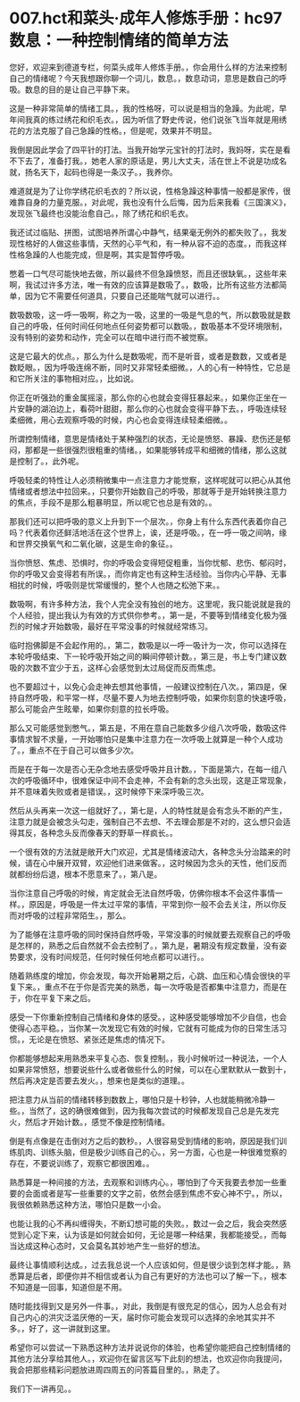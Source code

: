 # 007.hct和菜头·成年人修炼手册：hc97 数息：一种控制情绪的简单方法

您好，欢迎来到德道专栏，何菜头成年人修炼手册。，你会用什么样的方法来控制自己的情绪呢？今天我想跟你聊一个词儿，数息。，数息动词，意思是数自己的呼吸。数息的目的是让自己平静下来。

这是一种非常简单的情绪工具。，我的性格呀，可以说是相当的急躁。为此呢，早年间我真的练过绣花和织毛衣。，因为听信了野史传说，他们说张飞当年就是用绣花的方法克服了自己急躁的性格。，但是呢，效果并不明显。

我倒是因此学会了四平针的打法。当我开始学元宝针的打法时，我妈呀，实在是看不下去了，准备打我。，她老人家的原话是，男儿大丈夫，活在世上不说是功成名就，扬名天下，起码也得是一条汉子。，我养你。

难道就是为了让你学绣花织毛衣的？所以说，性格急躁这种事情一般都是家传，很难靠自身的力量克服。，对此呢，我也没有什么后悔，因为后来我看《三国演义》，发现张飞最终也没能治愈自己。，除了绣花和织毛衣。

我还试过临贴、拼图，试图培养所谓心中静气，结果毫无例外的都失败了。，我发现性格好的人做这些事情，天然的心平气和，有一种从容不迫的态度。，而我这样性格急躁的人也能完成，但是啊，其实是暂停呼吸。

憋着一口气尽可能快地去做，所以最终不但急躁愤怒，而且还很缺氧。，这些年来啊，我试过许多方法，唯一有效的应该算是数吸了。，数吸，比所有这些方法都简单，因为它不需要任何道具，只要自己还能喘气就可以进行。。

数吸数吸，这一呼一吸啊，称之为一吸，这里的一吸是气息的气，所以数吸就是数自己的呼吸，任何时间任何地点任何姿势都可以数吸。，数吸基本不受环境限制，没有特别的姿势和动作，完全可以在暗中进行而不被觉察。

这是它最大的优点。，那么为什么是数吸呢，而不是听音，或者是数数，又或者是数眨眼。，因为呼吸连绵不断，同时又非常轻柔细微。，人的心有一种特性，它总是和它所关注的事物相对应。，比如说。

你正在听强劲的重金属摇滚，那么你的心也就会变得狂暴起来。，如果你正坐在一片安静的湖泊边上，看荷叶甜甜，那么你的心也就会变得平静下去。，呼吸连续轻柔细微，用心去观察呼吸的时候，内心也会变得连续轻柔细微。。

所谓控制情绪，意思是情绪处于某种强烈的状态，无论是愤怒、暴躁、悲伤还是郁闷，那都是一些很强烈很粗重的情绪。，如果能够转成平和细微的情绪，那么这就是控制了。，此外呢。

呼吸轻柔的特性让人必须稍微集中一点注意力才能觉察，这样呢就可以把心从其他情绪或者想法中拉回来。，只要你开始数自己的呼吸，那就等于是开始转换注意力的焦点，手段不是那么粗暴明显，所以呢它也总是有效的。。

那我们还可以把呼吸的意义上升到下一个层次。，你身上有什么东西代表着你自己吗？代表着你还鲜活地活在这个世界上，诶，还是呼吸。，在一呼一吸之间呐，缘和世界交换氧气和二氧化碳，这是生命的象征。。

当你愤怒、焦虑、恐惧时，你的呼吸会变得短促粗重，当你忧郁、悲伤、郁闷时，你的呼吸又会变得若有所误。，而你肯定也有这种生活经验。当你内心平静、无事相扰的时候，呼吸则是忧常缓慢的，整个人也随之松弛下来。。

数吸啊，有许多种方法，我个人完全没有独创的地方。这里呢，我只能说就是我的个人经验，提出我认为有效的方式供你参考。，第一是，不要等到情绪变化极为强烈的时候才开始数吸，最好在平常没事的时候就经常练习。

临时抱佛脚是不会起作用的。，第二，数吸是以一呼一吸计为一次，你可以选择在本轮呼吸结束、下一轮呼吸开始之间的瞬间停顿计数。，第三是，书上专门建议数吸的次数不宜少于五，这样心会感觉到太过局促而反而焦虑。

也不要超过十，以免心会走神去想其他事情，一般建议控制在八次。，第四是，保持自然呼吸，和平常一样，尽量不要人为地去控制呼吸，如果你刻意的快速呼吸，那么可能会产生眩晕，如果你刻意的拉长呼吸。

那么又可能感觉到憋气。，第五是，不用在意自己能数多少组八次呼吸，数吸这件事情求智不求量，一开始哪怕只是集中注意力在一次呼吸上就算是一种个人成功了。，重点不在于自己可以做多少次。

而是在于每一次是否心无杂念地去感受呼吸并且计数。，下面是第六，在每一组八次的呼吸循环中，很难保证中间不会走神，不会有新的念头出现，这是正常现象，并不意味着失败或者是错误。，这时候停下来深呼吸三次。

然后从头再来一次这一组就好了。，第七是，人的特性就是会有念头不断的产生，注意力就是会被念头勾走，强制自己不去想、不去理会那是不对的，这么想只会适得其反，各种念头反而像春天的野草一样疯长。。

一个很有效的方法就是敞开大门欢迎，尤其是情绪波动大，各种念头分治踏来的时候，请在心中展开双臂，欢迎他们进来做客。，这时候因为念头的天性，他们反而就都纷纷后退，根本不愿意来了。，第八是。

当你注意自己呼吸的时候，肯定就会无法自然呼吸，仿佛你根本不会这件事情一样。，原因是，呼吸是一件太过平常的事情，平常到你一般不会去关注，所以你反而对呼吸的过程非常陌生。，那么。

为了能够在注意呼吸的同时保持自然呼吸，平常没事的时候就要去观察自己的呼吸是怎样的，熟悉之后自然就不会去控制了。，第九是，暑期没有规定数量，没有姿势要求，没有时间规范，任何时候任何地点都可以进行。。

随着熟练度的增加，你会发现，每次开始暑期之后，心跳、血压和心情会很快的平复下来。，重点不在于你是否完美的熟悉，每一次呼吸是否都集中注意力，而是在于，你在平复下来之后。

感受一下你重新控制自己情绪和身体的感受。，这种感受能够增加不少自信，也会使得心态平稳。，当你某一次发现它有效的时候，它就有可能成为你的日常生活习惯。，无论是在愤怒、紧张还是焦虑的情况下。

你都能够想起来用熟悉来平复心态、恢复控制。，我小时候听过一种说法，一个人如果非常愤怒，想要说些什么或者做些什么的时候，可以在心里默默从一数到十，然后再决定是否要去发火。，想来也是类似的道理。。

把注意力从当前的情绪转移到数数上，哪怕只是十秒钟，人也就能稍微冷静一些。，当然了，这的确很难做到，因为我每次尝试的时候都发现自己总是先发完火，然后才开始计数。，感觉不像是控制情绪。

倒是有点像是在击倒对方之后的数秒。，人很容易受到情绪的影响，原因是我们训练肌肉、训练头脑，但是极少训练自己的心。，另一方面，心也是一种很难觉察的存在，不要说训练了，观察它都很困难。。

熟悉算是一种间接的方法，去观察和训练内心。，哪怕到了今天我要去参加一些重要的会面或者是写一些重要的文字之前，依然会感到焦虑不安心神不宁。，所以，我很依赖熟悉这种方法，哪怕只是数一小会。

也能让我的心不再纠缠得失，不断幻想可能的失败。，数过一会之后，我会突然感觉到心定下来，认为该是如何就会如何，无论是哪一种结果，我都能接受。，而每当达成这种心态时，又会莫名其妙地产生一些好的想法。

最终让事情顺利达成。，过去我总说一个人应该如何，但是很少谈到怎样才能。，熟悉算是后者，即便你并不相信或者认为自己有更好的方法也可以了解一下。，根本不知道是一回事，知道但是不用。

随时能找得到又是另外一件事。，对此，我倒是有很充足的信心，因为人总会有对自己内心的洪灾泛滥厌倦的一天，届时你可能会发现可以选择的余地其实并不多。，好了，这一讲就到这里。

希望你可以尝试一下熟悉这种方法并说说你的体验，也希望你能把自己控制情绪的其他方法分享给其他人。，欢迎你在留言区写下此刻的想法，也欢迎你向我提问，我会把那些精彩问题放进周四周五的问答篇目里的。，熟走了。

我们下一讲再见。。